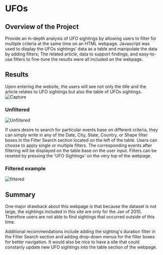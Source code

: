 # UFOs

## Overview of the Project
Provide an in-depth analysis of UFO sightings by allowing users to filter for multiple criteria at the same time on an HTML webpage. Javascript was used to display the UFOs sightings' data as a table and manipulate the data by adding filters; The related article, data to support findings, and easy-to-use filters to fine-tune the results were all included on the webpage.

## Results 
Upon entering the website, the users will see not only the title and the article relates to UFO sightings but also the table of UFOs sightings.
![Capture](https://user-images.githubusercontent.com/84931545/132121362-00dffa46-b7fe-4ce7-8c8a-23475f3db078.PNG)

### Unfiltered
![Unfiltered](https://user-images.githubusercontent.com/84931545/132121375-b4ae7f0f-0eb5-40d9-92dd-a4f9f85a710c.PNG)

If users desire to search for particular events base on different criteria, they can simply write in any of the Date, City, State, Country, or Shape filter boxes in the Filter Search section located on the left of the table. Users can choose to apply single or multiple filters. The corresponding events after filtering will be displayed on the table base on the user input. Filters can be reseted by pressing the 'UFO Sightings' on the very top of the webpage.

### Filtered example
![filtered](https://user-images.githubusercontent.com/84931545/132121387-e462f437-3680-4f7d-bb1e-eb94f8981531.PNG)


## Summary
One major drawback about this webpage is that because the dataset is not large, the sightings included in this site are only for the Jan of 2010. Therefore users are not able to find sightings that occurred outside of this time. 

Additional recommendations include adding the sighting's duration filter in the Filter Search section and adding drop-down menus for the filter boxes for better navigation. It would also be nice to have a site that could constanly update new UFO sightings into the table section of the webpage.
